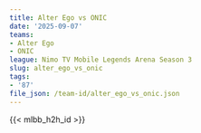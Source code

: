 ```yaml
---
title: Alter Ego vs ONIC
date: '2025-09-07'
teams:
- Alter Ego
- ONIC
league: Nimo TV Mobile Legends Arena Season 3
slug: alter_ego_vs_onic
tags:
- '87'
file_json: /team-id/alter_ego_vs_onic.json
---
```


{{< mlbb_h2h_id >}}
